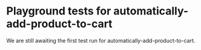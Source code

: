 # Playground tests for automatically-add-product-to-cart
We are still awaiting the first test run for automatically-add-product-to-cart.
